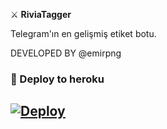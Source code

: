 ⚔️ **RiviaTagger**

Telegram'ın en gelişmiş etiket botu.

DEVELOPED BY @emirpng

### 🚀 Deploy to heroku
[![Deploy](https://www.herokucdn.com/deploy/button.svg)](https://heroku.com/deploy?template=https://github.com/Efsane2323/Tagger)
-
